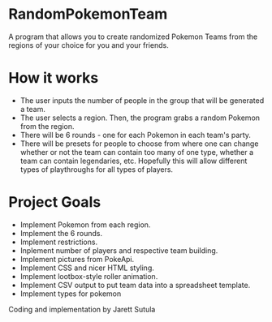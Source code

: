 # RandomPokemonTeam
A program that allows you to create randomized Pokemon Teams from the regions of your choice for you and your friends.

# How it works
* The user inputs the number of people in the group that will be generated a team.
* The user selects a region. Then, the program grabs a random Pokemon from the region.
* There will be 6 rounds - one for each Pokemon in each team's party.
* There will be presets for people to choose from where one can change whether or not the team can contain too many of one type, whether a team can contain legendaries, etc. Hopefully this will allow different types of playthroughs for all types of players.

# Project Goals
* Implement Pokemon from each region.
* Implement the 6 rounds.
* Implement restrictions.
* Inplement number of players and respective team building.
* Implement pictures from PokeApi.
* Implement CSS and nicer HTML styling.
* Implement lootbox-style roller animation.
* Implement CSV output to put team data into a spreadsheet template.
* Implement types for pokemon


Coding and implementation by Jarett Sutula
